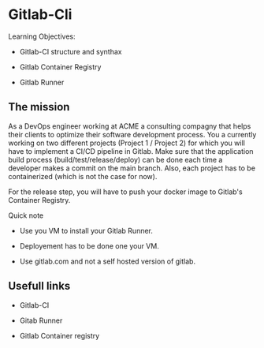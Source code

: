 # Gitlab-Cli

Learning Objectives:

- Gitlab-CI structure and synthax
  
- Gitlab Container Registry

- Gitlab Runner

## The mission

As a DevOps engineer working at ACME a consulting compagny that helps their clients to optimize their software development process. You a currently working on two different projects (Project 1 / Project 2) for which you will have to implement a CI/CD pipeline in Gitlab. Make sure that the application build process (build/test/release/deploy) can be done each time a developer makes a commit on the main branch. Also, each project has to be containerized (which is not the case for now).

For the release step, you will have to push your docker image to Gitlab's Container Registry.

Quick note

- Use you VM to install your Gitlab Runner.
  
- Deployement has to be done one your VM.
  
- Use gitlab.com and not a self hosted version of gitlab.

## Usefull links

- Gitlab-CI
  
- Gitab Runner

- Gitlab Container registry